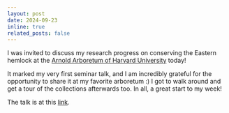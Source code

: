 ```yaml
---
layout: post
date: 2024-09-23
inline: true
related_posts: false
---
```


I was invited to discuss my research progress on conserving the Eastern hemlock at the [Arnold Arboretum of Harvard University](https://arboretum.harvard.edu/) today! 

It marked my very first seminar talk, and I am incredibly grateful for the opportunity to share it at my favorite arboretum :) I got to walk around and get a tour of the collections afterwards too. In all, a great start to my week!

The talk is at this [link](https://lnkd.in/gJkdA3pW).
